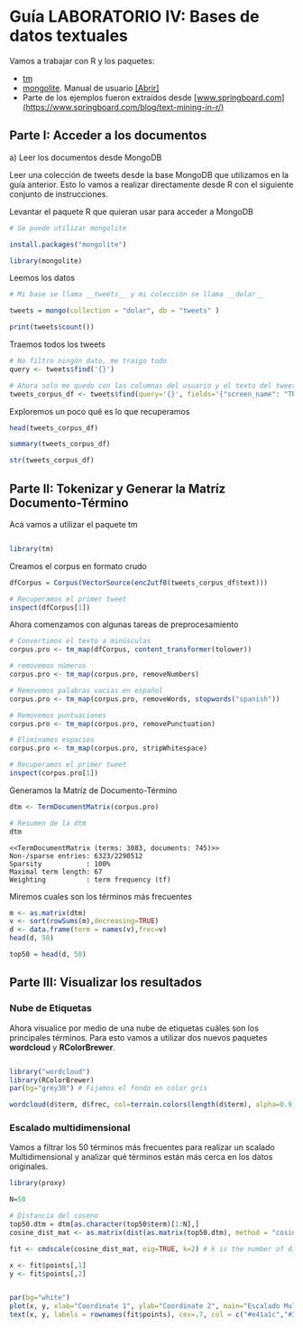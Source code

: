 # Guía LABORATORIO IV: Bases de datos textuales

Vamos a trabajar con R y los paquetes: 

 - [tm](https://cran.r-project.org/web/packages/tm/index.html)
 - [mongolite](https://cran.r-project.org/web/packages/mongolite/index.html). Manual de usuario [[Abrir]](https://jeroen.github.io/mongolite/)
 - Parte de los ejemplos fueron extraídos desde [www.springboard.com](https://www.springboard.com/blog/text-mining-in-r/)

## Parte I: Acceder a los documentos

a) Leer los documentos desde MongoDB

Leer una colección de tweets desde la base MongoDB que utilizamos en la guía anterior. Esto lo vamos a realizar directamente desde R con el siguiente conjunto de instrucciones.

Levantar el paquete R que quieran usar para acceder a MongoDB

```R
# Se puede utilizar mongolite

install.packages("mongolite")

library(mongolite)
```

Leemos los datos

```R
# Mi base se llama __tweets__ y mi colección se llama __dolar__

tweets = mongo(collection = "dolar", db = "tweets" )

print(tweets$count())

```

Traemos todos los tweets

```R
# No filtro ningún dato, me traigo todo
query <- tweets$find('{}')

# Ahora solo me quedo con las columnas del usuario y el texto del tweet
tweets_corpus_df <- tweets$find(query='{}', fields='{"screen_name": "TRUE", "text": "TRUE"}')

```

Exploremos un poco qué es lo que recuperamos

```R
head(tweets_corpus_df)

summary(tweets_corpus_df)

str(tweets_corpus_df)
```



## Parte II: Tokenizar y Generar la Matríz Documento-Término

Acá vamos a utilizar el paquete tm

```R

library(tm)

```

Creamos el corpus en formato crudo

```R
dfCorpus = Corpus(VectorSource(enc2utf8(tweets_corpus_df$text)))

# Recuperamos el primer tweet
inspect(dfCorpus[1])

```

Ahora comenzamos con algunas tareas de preprocesamiento

```R
# Convertimos el texto a minúsculas
corpus.pro <- tm_map(dfCorpus, content_transformer(tolower))

# removemos números
corpus.pro <- tm_map(corpus.pro, removeNumbers)

# Removemos palabras vacias en español
corpus.pro <- tm_map(corpus.pro, removeWords, stopwords("spanish"))

# Removemos puntuaciones
corpus.pro <- tm_map(corpus.pro, removePunctuation)

# Eliminamos espacios
corpus.pro <- tm_map(corpus.pro, stripWhitespace)

# Recuperamos el primer tweet
inspect(corpus.pro[1])

```


Generamos la Matríz de Documento-Término

```R
dtm <- TermDocumentMatrix(corpus.pro)

# Resumen de la dtm
dtm
```

    <<TermDocumentMatrix (terms: 3083, documents: 745)>>
    Non-/sparse entries: 6323/2290512
    Sparsity           : 100%
    Maximal term length: 67
    Weighting          : term frequency (tf)





Miremos cuales son los términos más frecuentes

```R
m <- as.matrix(dtm)
v <- sort(rowSums(m),decreasing=TRUE)
d <- data.frame(term = names(v),frec=v)
head(d, 50)

top50 = head(d, 50)
```

## Parte III: Visualizar los resultados


### Nube de Etiquetas
Ahora visualice por medio de una nube de etiquetas cuáles son los principales términos.
Para esto vamos a utilizar dos nuevos paquetes __wordcloud__ y __RColorBrewer__.

```R

library("wordcloud")
library(RColorBrewer)
par(bg="grey30") # Fijamos el fondo en color gris

wordcloud(d$term, d$frec, col=terrain.colors(length(d$term), alpha=0.9), random.order=FALSE, rot.per=0.3 )

```

### Escalado multidimensional

Vamos a filtrar los 50 términos más frecuentes para realizar un scalado Multidimensional y analizar qué términos están más cerca en los datos originales.

```R
library(proxy)

N=50

# Distancia del coseno
top50.dtm = dtm[as.character(top50$term)[1:N],]
cosine_dist_mat <- as.matrix(dist(as.matrix(top50.dtm), method = "cosine"))

fit <- cmdscale(cosine_dist_mat, eig=TRUE, k=2) # k is the number of dim

x <- fit$points[,1]
y <- fit$points[,2]


par(bg="white")
plot(x, y, xlab="Coordinate 1", ylab="Coordinate 2", main="Escalado Multidimensional - Top 100 términos", type="n")
text(x, y, labels = rownames(fit$points), cex=.7, col = c("#e41a1c","#377eb8","#4daf4a","#984ea3")[as.factor(floor(log(top100$frec)))]) 

```



